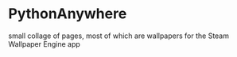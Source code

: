 # PythonAnywhere
small collage of pages, most of which are wallpapers for the Steam Wallpaper Engine app
